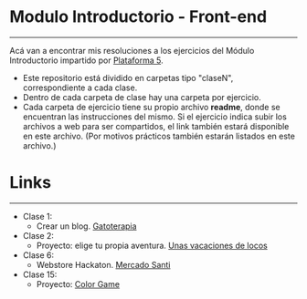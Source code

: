 # Modulo Introductorio - Front-end
___
Acá van a encontrar mis resoluciones a los ejercicios del Módulo Introductorio impartido por [Plataforma 5](https://plataforma5.la/ar/presencial/intro).

- Este repositorio está dividido en carpetas tipo "claseN", correspondiente a cada clase. 
- Dentro de cada carpeta de clase hay una carpeta por ejercicio.
- Cada carpeta de ejercicio tiene su propio archivo **readme**, donde se encuentran las instrucciones del mismo. Si el ejercicio indica subir los archivos a web para ser compartidos, el link también estará disponible en este archivo. \(Por motivos prácticos también estarán listados en este archivo.\)


# Links 
___
- Clase 1:
   - Crear un blog. [Gatoterapia](https://tender-pasteur-35d527.netlify.app/)
- Clase 2:
   - Proyecto: elige tu propia aventura. [Unas vacaciones de locos](https://ecstatic-wozniak-dc471e.netlify.app/)
- Clase 6:
   - Webstore Hackaton. [Mercado Santi](https://elastic-feynman-9cdfa8.netlify.app/)
- Clase 15: 
   - Proyecto: [Color Game](https://flamboyant-mestorf-277e02.netlify.app/)   